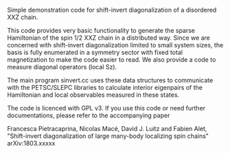 Simple demonstration code for shift-invert diagonalization of a disordered XXZ chain.

This code provides very basic functionality to generate the sparse Hamiltonian of the spin 1/2 XXZ chain in a distributed way. 
Since we are concerned with shift-invert diagonalization limited to small system sizes, the basis is fully enumerated in a 
symmetry sector with fixed total magnetization to make the code easier to read. We also provide a code to measure diagonal operators (local Sz).

The main program sinvert.cc uses these data structures to communicate with the PETSC/SLEPC libraries to calculate interior eigenpairs of the Hamiltonian and local observables measured in these states.


The code is licenced with GPL v3. If you use this code or need further documentations, please refer to the accompanying paper

Francesca Pietracaprina, Nicolas Macé, David J. Luitz and Fabien Alet, "Shift-invert diagonalization of large many-body localizing spin chains" arXiv:1803.xxxxx
